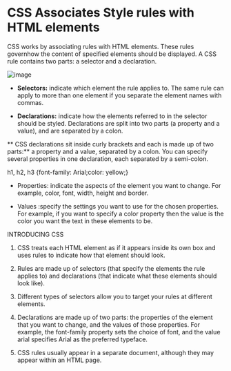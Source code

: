 # CSS Associates Style rules with HTML elements
CSS works by associating rules with HTML elements. These rules governhow the content of specified elements should be displayed. 
A CSS rule contains two parts: a selector and a declaration.

![image](https://i.pinimg.com/564x/8e/55/6f/8e556f0762cbd8c95fc0fbc2c5594148.jpg)


* **Selectors:** indicate which element the rule applies to. 
The same rule can apply to more than one element if you 
separate the element names with commas.

* **Declarations:** indicate how the elements referred to in the selector should be styled. Declarations are split into two parts (a property and a value), and are separated by a colon.

** CSS declarations sit inside curly brackets and each is made up of two parts:**
a property and a value, separated by a colon. You can specify several properties in one declaration, each separated by a semi-colon.

h1, h2, h3 {font-family: Arial;color: yellow;}

* Properties: indicate the aspects of the element you want to change. For example, color, font, width, height and border.


* Values :specify the settings you want to use for the chosen properties. For example, if you want to specify a color property then the value is the color you want the text in these elements to be.


INTRODUCING CSS
1. CSS treats each HTML element as if it appears inside 
its own box and uses rules to indicate how that element should look.

2. Rules are made up of selectors (that specify the 
elements the rule applies to) and declarations (that 
indicate what these elements should look like).

3.  Different types of selectors allow you to target your 
rules at different elements.

4. Declarations are made up of two parts: the properties 
of the element that you want to change, and the values 
of those properties. For example, the font-family 
property sets the choice of font, and the value arial specifies Arial as the preferred typeface.

5. CSS rules usually appear in a separate document, 
although they may appear within an HTML page.
